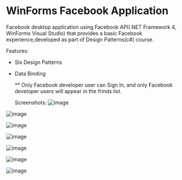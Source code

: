 # WinForms Facebook Application
Facebook desktop application using Facebook API(.NET Framework 4, WinForms Visual Studio)
that provides a basic Facebook experience,developed as part of Design Patterns(c#) course.

Features:
* Six Design Patterns
* Data Binding

  ** Only Facebook developer user can Sign In, and only Facebook developer users will appear in the frinds list.

  Screenshots:
![image](https://github.com/astarb26/FacebookApp/assets/104518345/8d371709-0e29-4cb4-a932-c798500f1113)

![image](https://github.com/astarb26/FacebookApp/assets/104518345/4a642f70-e95b-4673-9b14-ce36c084e5bc)

![image](https://github.com/astarb26/FacebookApp/assets/104518345/2427cced-b93d-4e5c-9034-ea5358a5ccca)

![image](https://github.com/astarb26/FacebookApp/assets/104518345/f1983164-7adf-4d1c-b092-9907be7eebef)

![image](https://github.com/astarb26/FacebookApp/assets/104518345/049920d6-8ea6-4884-8d83-b0b92e0605b2)

![image](https://github.com/astarb26/FacebookApp/assets/104518345/390f443c-683d-4634-ac35-ae2f7b39c94e)

![image](https://github.com/astarb26/FacebookApp/assets/104518345/89d1ad2e-7320-4ba2-8f1f-c985b195163e)

